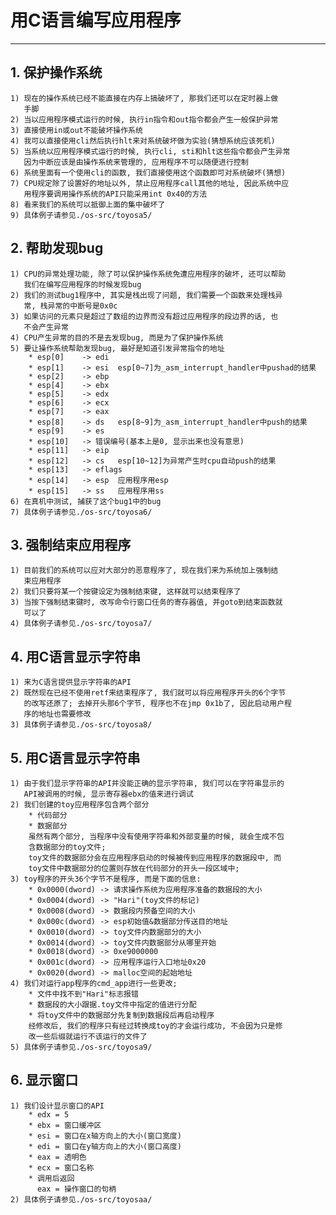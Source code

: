 # **用C语言编写应用程序** #
***


## **1. 保护操作系统** ##
    1) 现在的操作系统已经不能直接在内存上搞破坏了, 那我们还可以在定时器上做
       手脚
    2) 当以应用程序模式运行的时候, 执行in指令和out指令都会产生一般保护异常
    3) 直接使用in或out不能破坏操作系统
    4) 我可以直接使用cli然后执行hlt来对系统破坏做为实验(猜想系统应该死机)
    5) 当系统以应用程序模式运行的时候, 执行cli, sti和hlt这些指令都会产生异常
       因为中断应该是由操作系统来管理的, 应用程序不可以随便进行控制
    6) 系统里面有一个使用cli的函数, 我们直接使用这个函数即可对系统破坏(猜想)
    7) CPU规定除了设置好的地址以外, 禁止应用程序call其他的地址, 因此系统中应
       用程序要调用操作系统的API只能采用int 0x40的方法
    8) 看来我们的系统可以抵御上面的集中破坏了
    9) 具体例子请参见./os-src/toyosa5/


## **2. 帮助发现bug** ##
    1) CPU的异常处理功能, 除了可以保护操作系统免遭应用程序的破坏, 还可以帮助
       我们在编写应用程序的时候发现bug
    2) 我们的测试bug1程序中, 其实是栈出现了问题, 我们需要一个函数来处理栈异
       常, 栈异常的中断号是0x0c
    3) 如果访问的元素只是超过了数组的边界而没有超过应用程序的段边界的话, 也
       不会产生异常
    4) CPU产生异常的目的不是去发现bug, 而是为了保护操作系统
    5) 要让操作系统帮助发现bug, 最好是知道引发异常指令的地址
        * esp[0]    -> edi
        * esp[1]    -> esi  esp[0~7]为_asm_interrupt_handler中pushad的结果
        * esp[2]    -> ebp
        * esp[4]    -> ebx
        * esp[5]    -> edx
        * esp[6]    -> ecx
        * esp[7]    -> eax
        * esp[8]    -> ds   esp[8~9]为_asm_interrupt_handler中push的结果
        * esp[9]    -> es 
        * esp[10]   -> 错误编号(基本上是0, 显示出来也没有意思)
        * esp[11]   -> eip
        * esp[12]   -> cs   esp[10~12]为异常产生时cpu自动push的结果
        * esp[13]   -> eflags
        * esp[14]   -> esp  应用程序用esp
        * esp[15]   -> ss   应用程序用ss
    6) 在真机中测试, 捕获了这个bug1中的bug
    7) 具体例子请参见./os-src/toyosa6/


## **3. 强制结束应用程序** ##
    1) 目前我们的系统可以应对大部分的恶意程序了, 现在我们来为系统加上强制结
       束应用程序
    2) 我们只要将某一个按键设定为强制结束键, 这样就可以结束程序了
    3) 当按下强制结束键时, 改写命令行窗口任务的寄存器值, 并goto到结束函数就
       可以了
    4) 具体例子请参见./os-src/toyosa7/



## **4. 用C语言显示字符串** ##
    1) 来为C语言提供显示字符串的API
    2) 既然现在已经不使用retf来结束程序了, 我们就可以将应用程序开头的6个字节
       的改写还原了; 去掉开头那6个字节, 程序也不在jmp 0x1b了, 因此启动用户程
       序的地址也需要修改
    3) 具体例子请参见./os-src/toyosa8/


## **5. 用C语言显示字符串** ##
    1) 由于我们显示字符串的API并没能正确的显示字符串, 我们可以在字符串显示的
       API被调用的时候, 显示寄存器ebx的值来进行调试
    2) 我们创建的toy应用程序包含两个部分
        * 代码部分
        * 数据部分
        虽然有两个部分, 当程序中没有使用字符串和外部变量的时候, 就会生成不包
        含数据部分的toy文件;
        toy文件的数据部分会在应用程序启动的时候被传到应用程序的数据段中, 而
        toy文件中数据部分的位置则存放在代码部分的开头一段区域中;
    3) toy程序的开头36个字节不是程序, 而是下面的信息:
        * 0x0000(dword) -> 请求操作系统为应用程序准备的数据段的大小
        * 0x0004(dword) -> "Hari"(toy文件的标记)
        * 0x0008(dword) -> 数据段内预备空间的大小
        * 0x000c(dword) -> esp初始值&数据部分传送目的地址
        * 0x0010(dword) -> toy文件内数据部分的大小
        * 0x0014(dword) -> toy文件内数据部分从哪里开始
        * 0x0018(dword) -> 0xe9000000
        * 0x001c(dword) -> 应用程序运行入口地址0x20
        * 0x0020(dword) -> malloc空间的起始地址
    4) 我们对运行app程序的cmd_app进行一些更改; 
        * 文件中找不到"Hari"标志报错
        * 数据段的大小跟据.toy文件中指定的值进行分配
        * 将toy文件中的数据部分先复制到数据段后再启动程序
        经修改后, 我们的程序只有经过转换成toy的才会运行成功, 不会因为只是修
        改一些后缀就运行不该运行的文件了
    5) 具体例子请参见./os-src/toyosa9/



## **6. 显示窗口** ##
    1) 我们设计显示窗口的API
        * edx = 5
        * ebx = 窗口缓冲区
        * esi = 窗口在x轴方向上的大小(窗口宽度)
        * edi = 窗口在y轴方向上的大小(窗口高度)
        * eax = 透明色
        * ecx = 窗口名称
        * 调用后返回
          eax = 操作窗口的句柄
    2) 具体例子请参见./os-src/toyosaa/
